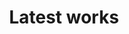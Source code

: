 ---
title: "Latest works"
seo_options:
  description: Our portfolio of latest works
  featured_image:
  og_type: 
  canonical_link:
hero:
  title: "Portfolio"
  background_image: "/images/bg/home-2.jpg"
content_blocks:
  - _bookshop_name: "portfolio"
    preheading: "Our works"
    heading: "We have done lots of works, lets check some"
    projects:
      - name: "Project California"
        image_path: "/images/portfolio/1.jpg"
        image_alt: "Desk with phone and laptop"
        type: "Web Development"
      - name: "Project California"
        image_path: "/images/portfolio/2.jpg"
        image_alt: "Cup with slogan"
        type: "Web Development"
      - name: "Project California"
        image_path: "/images/portfolio/3.jpg"
        image_alt: "Label tag"
        type: "Web Development"
      - name: "Project California"
        image_path: "/images/portfolio/4.jpg"
        image_alt: "Laptop"
        type: "Web Development"
      - name: "Project California"
        image_path: "/images/portfolio/5.jpg"
        image_alt: "People looking at a chart"
        type: "Web Development"
      - name: "Project California"
        image_path: "/images/portfolio/6.jpg"
        image_alt: "Online marketing"
        type: "Web Development"
---